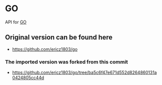 # GO

API for [GO](http://geneontology.org/)

## Original version can be found here

- <https://github.com/ericz1803/go>

### The imported version was forked from this commit

- <https://github.com/ericz1803/go/tree/ba5c6f47e671d552d8264860131a0424805cc44d>
